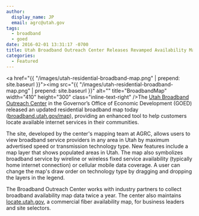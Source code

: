 ```yaml
---
author:
  display_name: JP
  email: agrc@utah.gov
tags:
  - broadband
  - goed
date: 2016-02-01 13:31:17 -0700
title: Utah Broadband Outreach Center Releases Revamped Availability Map
categories:
  - Featured
---
```


<a href="{{ "/images/utah-residential-broadband-map.png" | prepend: site.baseurl }}"><img src="{{ "/images/utah-residential-broadband-map.png" | prepend: site.baseurl }}" alt="" title="BroadbandMap" width="410" height="300" class="inline-text-right" />The <a href="http://broadband.utah.gov/">Utah Broadband Outreach Center</a> in the Governor’s Office of Economic Development (GOED) released an updated residential broadband map today (<a href="http://broadband.utah.gov/map/">broadband.utah.gov/map</a>), providing an enhanced tool to help customers locate available internet services in their communities.

The site, developed by the center's mapping team at AGRC, allows users to view broadband service providers in any area in Utah by maximum advertised speed or transmission technology type. New features include a map layer that shows populated areas in Utah. The map also symbolizes broadband service by wireline or wireless fixed service availability (typically home internet connection) or cellular mobile data coverage. A user can change the map's draw order on technology type by dragging and dropping the layers in the legend.

The Broadband Outreach Center works with industry partners to collect broadband availability map data twice a year. The center also maintains <a href="http://locate.utah.gov/">locate.utah.gov</a>, a commercial fiber availability map, for business leaders and site selectors.
 